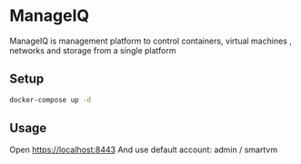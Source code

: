 # ManageIQ

ManageIQ is management platform to control containers, virtual machines , networks and storage from a single platform

## Setup

```sh
docker-compose up -d
```

## Usage

Open <https://localhost:8443> And use default account: admin / smartvm
